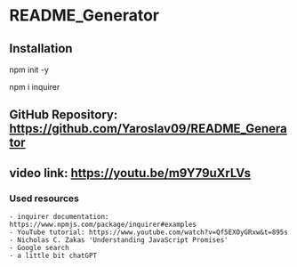 # README_Generator

 
## Installation
  npm init -y

  npm i inquirer
  
## GitHub Repository: https://github.com/Yaroslav09/README_Generator

## video link: https://youtu.be/m9Y79uXrLVs
  
### Used resources
    - inquirer documentation: https://www.npmjs.com/package/inquirer#examples
    - YouTube tutorial: https://www.youtube.com/watch?v=Qf5EXOyGRxw&t=895s
    - Nicholas C. Zakas 'Understanding JavaScript Promises'
    - Google search
    - a little bit chatGPT

  
